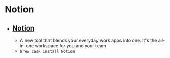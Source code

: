# Notion
- [Notion](https://www.notion.so/)
  - 
  - A new tool that blends your everyday work apps into one. It's the all-in-one workspace for you and your team
  - `brew cask install Notion`
